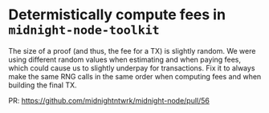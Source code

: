 # Determistically compute fees in `midnight-node-toolkit`

The size of a proof (and thus, the fee for a TX) is slightly random. We were using different random values when estimating and when paying fees, which could cause us to slightly underpay for transactions. Fix it to always make the same RNG calls in the same order when computing fees and when building the final TX.

PR: https://github.com/midnightntwrk/midnight-node/pull/56